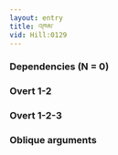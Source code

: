 ```yaml
---
layout: entry
title: འཁམ་
vid: Hill:0129
---
```

### Dependencies (N = 0)


### Overt 1-2


### Overt 1-2-3


### Oblique arguments
